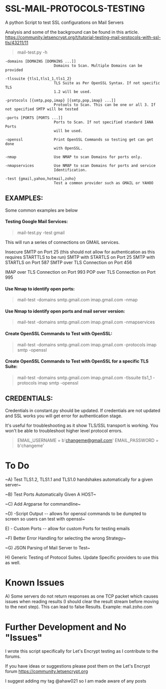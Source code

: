 # SSL-MAIL-PROTOCOLS-TESTING

A python Script to test SSL configurations on Mail Servers

Analysis and some of the background can be found in this article. https://community.letsencrypt.org/t/tutorial-testing-mail-protocols-with-ssl-tls/43211/11

>mail-test.py -h

```
-domains [DOMAINS [DOMAINS ...]]
                      Domains to Scan. Multiple Domains can be provided

-tlssuite {tls1,tls1_1,tls1_2}
                      TLS Suite as Per OpenSSL Syntax. If not specific TLS
                      1.2 will be used.

-protocols [{smtp,pop,imap} [{smtp,pop,imap} ...]]
                      Protools to Scan. This can be one or all 3. If not specified SMTP will be tested

-ports [PORTS [PORTS ...]]
                      Ports to Scan. If not specified standard IANA Ports
                      will be used.

-openssl              Print OpenSSL Commands so testing get can get done
                      with OpenSSL.

-nmap                 Use NMAP to scan Domains for ports only.

-nmapservices         Use NMAP to scan Domains for ports and service
                      Identification.

-test {gmail,yahoo,hotmail,zoho}
                      Test a common provider such as GMAIL or YAHOO

```
## EXAMPLES:

Some common examples are below

#### Testing Google Mail Services:

>mail-test.py -test gmail

This will run a series of connections on GMAIL services.

Insecure SMTP on Port 25 (this should not allow for authentication as this requires STARTTLS to be run)
SMTP with STARTLS on Port 25
SMTP with STARTLS on Port 587
SMTP over TLS Connection on Port 456

IMAP over TLS Connection on Port 993
POP over TLS Connection on Port 995

#### Use Nmap to identify open ports:

>mail-test -domains smtp.gmail.com imap.gmail.com -nmap

#### Use Nmap to identify open ports and mail server version:

>mail-test -domains smtp.gmail.com imap.gmail.com -nmapservices

#### Create OpenSSL Commands to Test with OpenSSL:

>mail-test -domains smtp.gmail.com imap.gmail.com -protocols imap smtp -openssl

#### Create OpenSSL Commands to Test with OpenSSL for a specific TLS Suite:

>mail-test -domains smtp.gmail.com imap.gmail.com -tlssuite tls1_1 -protocols imap smtp -openssl

## CREDENTIALS:

Credentials in constant.py should be updated. If credentials are not updated and SSL works you will get error for authentication stage.

It's useful for troubleshooting as it show TLS/SSL transport is working. You won't be able to troubleshoot higher level protocol errors.

> EMAIL_USERNAME = b'changeme@gmail.com'
EMAIL_PASSWORD = b'changeme'


# To Do

~A) Test TLS1.2, TLS1.1 and TLS1.0 handshakes automatically for a given server~

~B) Test Ports Automatically Given A HOST~

~C) Add Argparse for commandline~

~D) -Script Output -- allows for openssl commands to be dumpted to screen so users can test with openssl~

E) - Custom Ports -- allow for custom Ports for testing emails

~F) Better Error Handling for selecting the wrong Strategy~

~G) JSON Parsing of Mail Server to Test~

H) Generic Testing of Protocol Suites. Update Specific providers to use this as well.

# Known Issues

A) Some servers do not return responses as one TCP packet which causes issues when reading results (I should clear the result stream before moving to the next step). This can lead to false Results. Example: mail.zoho.com

# Further Development and No "Issues"

I wrote this script specifically for Let's Encrypt testing as I contribute to the forums.

If you have ideas or suggestions please post them on the Let's Encrypt forum https://community.letsencrypt.org

I suggest adding my tag @ahaw021 so I am made aware of any posts

